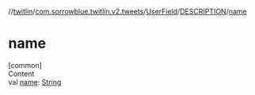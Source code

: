 //[twitlin](../../../index.md)/[com.sorrowblue.twitlin.v2.tweets](../../index.md)/[UserField](../index.md)/[DESCRIPTION](index.md)/[name](name.md)



# name  
[common]  
Content  
val [name](name.md): [String](https://kotlinlang.org/api/latest/jvm/stdlib/kotlin/-string/index.html)  



